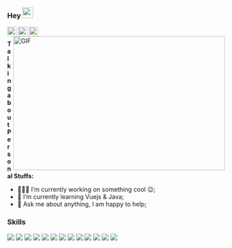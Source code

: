 ### Hey <img src="https://media.giphy.com/media/hvRJCLFzcasrR4ia7z/giphy.gif" width="25px">

<a href="https://twitter.com/rouretlucas" target="_blank">
  <img align="left" alt="Rouret Lucas | Twitter" width="22px" src="https://cdn.jsdelivr.net/npm/simple-icons@v3/icons/twitter.svg" />
</a>
<a href="https://www.linkedin.com/in/rouret-lucas/" target="_blank">
  <img align="left" alt="Rouret Lucas | LinkdeIN" width="22px" src="https://cdn.jsdelivr.net/npm/simple-icons@v3/icons/linkedin.svg" />
</a>
<a href="https://www.instagram.com/rouret_lucas/" target="_blank">
  <img align="left" alt=Rouret Lucas | Instagram" width="22px" src="https://cdn.jsdelivr.net/npm/simple-icons@v3/icons/instagram.svg" />
</a>
<br/>
<img align="right" alt="GIF" src="https://media.giphy.com/media/vzO0Vc8b2VBLi/giphy.gif" width="490" height="310" />


**Talking about Personal Stuffs:**

- 👨🏽‍💻 I’m currently working on something cool :wink:;
- 🌱 I’m currently learning Vuejs & Java; 
- 💬 Ask me about anything, I am happy to help;


### Skills
<div>
<img src="https://img.shields.io/badge/node.js%20-%2343853D.svg?&style=for-the-badge&logo=node.js&logoColor=white"/>
<img src="https://img.shields.io/badge/javascript%20-%23323330.svg?&style=for-the-badge&logo=javascript&logoColor=%23F7DF1E"/>
<img src="https://img.shields.io/badge/typescript-%23007ACC.svg?style=for-the-badge&logo=typescript&logoColor=white"/>    
<img src="https://img.shields.io/badge/html5%20-%23E34F26.svg?&style=for-the-badge&logo=html5&logoColor=white"/>
<img src="https://img.shields.io/badge/css3%20-%231572B6.svg?&style=for-the-badge&logo=css3&logoColor=white"/>
<img src="https://img.shields.io/badge/java-%23ED8B00.svg?&style=for-the-badge&logo=java&logoColor=white"/>
<img src="https://img.shields.io/badge/php-%23777BB4.svg?&style=for-the-badge&logo=php&logoColor=white"/>
<img src="https://img.shields.io/badge/spring-%236DB33F.svg?style=for-the-badge&logo=spring&logoColor=white"/>    
<img src="https://img.shields.io/badge/vuejs%20-%2335495e.svg?&style=for-the-badge&logo=vue.js&logoColor=%234FC08D"/>
<img src ="https://img.shields.io/badge/Vuetify-1867C0?style=for-the-badge&logo=vuetify&logoColor=AEDDFF"/>
<img src="https://img.shields.io/badge/git%20-%23F05033.svg?&style=for-the-badge&logo=git&logoColor=white"/>
<img src="https://img.shields.io/badge/github%20-%23121011.svg?&style=for-the-badge&logo=github&logoColor=white"/>
<img src="https://img.shields.io/badge/gitlab-%23181717.svg?style=for-the-badge&logo=gitlab&logoColor=white"/>     

</div>
